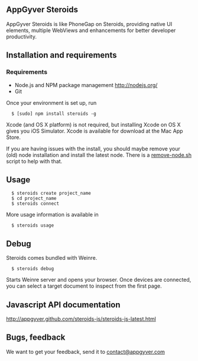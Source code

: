 AppGyver Steroids
-----------------

AppGyver Steroids is like PhoneGap on Steroids, providing native UI elements, multiple WebViews and enhancements for better developer productivity.


## Installation and requirements


### Requirements

* Node.js and NPM package management http://nodejs.org/
* Git

Once your environment is set up, run

```
  $ [sudo] npm install steroids -g
```

Xcode (and OS X platform) is not required, but installing Xcode on OS X gives you iOS Simulator. Xcode is available for download at the Mac App Store.

If you are having issues with the install, you should maybe remove your (old) node installation and install the latest node.  There is a [remove-node.sh](https://raw.github.com/AppGyver/steroids/master/remove-node.sh) script to help with that.

## Usage

```
  $ steroids create project_name
  $ cd project_name
  $ steroids connect
```

More usage information is available in

```
  $ steroids usage
```

## Debug

Steroids comes bundled with Weinre.

```
  $ steroids debug
```

Starts Weinre server and opens your browser.  Once devices are connected, you can select a target document to inspect from the first page.


## Javascript API documentation

http://appgyver.github.com/steroids-js/steroids-js-latest.html


## Bugs, feedback

We want to get your feedback, send it to contact@appgyver.com
